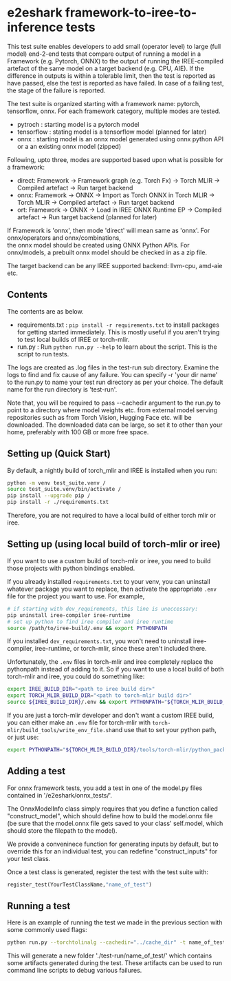  # e2eshark framework-to-iree-to-inference tests

 This test suite enables developers to add small (operator level) to large (full model)
 end-2-end tests that compare output of running a model in a Framework 
 (e.g. Pytorch, ONNX) to the output of running the IREE-compiled artefact of 
 the same model on a target backend (e.g. CPU, AIE). If the difference in outputs
 is within a tolerable limit, then the test is reported as have passed, else the 
 test is reported as have failed. In case of a failing test, the stage of the 
 failure is reported. 

 The test suite is organized starting with a framework name: pytorch, tensorflow, onnx. 
 For each framework category, multiple modes are tested. 

 - pytroch : starting model is a pytorch model
 - tensorflow : stating model is a tensorflow model (planned for later)
 - onnx : starting model is an onnx model generated using onnx python API or a an existing onnx model (zipped)
 
 Following, upto three, modes are supported based upon what is possible for a framework:

 - direct: Framework -> Framework graph (e.g. Torch Fx) -> Torch MLIR -> Compiled artefact -> Run target backend
 - onnx: Framework -> ONNX -> Import as Torch ONNX in Torch MLIR -> Torch MLIR -> Compiled artefact -> Run target backend
 - ort: Framework -> ONNX -> Load in IREE ONNX Runtime EP -> Compiled artefact -> Run target backend (planned for later)

 If Framework is 'onnx', then mode 'direct' will mean same as 'onnx'. For onnx/operators and onnx/combinations,  
 the onnx model should be created using ONNX Python APIs. For onnx/models, a prebuilt onnx model should be checked 
 in as a zip file.
 
 The target backend can be any IREE supported backend: llvm-cpu, amd-aie etc.

## Contents
 The contents are as below.
 - requirements.txt : `pip install -r requirements.txt` to install packages for getting started immediately. This is mostly useful if you aren't trying to test local builds of IREE or torch-mlir.
 - run.py : Run `python run.py --help` to learn about the script. This is the script to run tests.
 
 The logs are created as .log files in the test-run sub directory. Examine the logs to find and fix 
 cause of any failure. You can specify -r 'your dir name' to the run.py to name your test run directory 
 as per your choice. The default name for the run directory is 'test-run'.

 Note that, you will be required to pass --cachedir argument to the run.py to point to a directory where 
 model weights etc. from external model serving repositories such as from Torch Vision, Hugging Face etc.
 will be downloaded. The downloaded data can be large, so set it to other than your home, 
 preferably with 100 GB or more free space.

## Setting up (Quick Start)

By default, a nightly build of torch_mlir and IREE is installed when you run:

```bash
python -m venv test_suite.venv /
source test_suite.venv/bin/activate /
pip install --upgrade pip /
pip install -r ./requirements.txt
```

Therefore, you are not required to have a local build of either torch mlir or iree.

## Setting up (using local build of torch-mlir or iree)

If you want to use a custom build of torch-mlir or iree, you need to build those projects with python bindings enabled. 

If you already installed `requirements.txt` to your venv, you can uninstall whatever package you want to replace, then activate the appropriate `.env` file for the project you want to use. For example,

```bash
# if starting with dev_requirements, this line is uneccessary:
pip uninstall iree-compiler iree-runtime
# set up python to find iree compiler and iree runtime
source /path/to/iree-build/.env && export PYTHONPATH
```

If you installed `dev_requirements.txt`, you won't need to uninstall iree-compiler, iree-runtime, or torch-mlir, since these aren't included there.

Unfortunately, the `.env` files in torch-mlir and iree completely replace the pythonpath instead of adding to it. So if you want to use a local build of both torch-mlir and iree, you could do something like:

```bash
export IREE_BUILD_DIR="<path to iree build dir>"
export TORCH_MLIR_BUILD_DIR="<path to torch-mlir build dir>"
source ${IREE_BUILD_DIR}/.env && export PYTHONPATH="${TORCH_MLIR_BUILD_DIR}/tools/torch-mlir/python_packages/torch_mlir/:${PYTHONPATH}"
```

If you are just a torch-mlir developer and don't want a custom IREE build, you can either make an `.env` file for torch-mlir with `torch-mlir/build_tools/write_env_file.sh`and use that to set your python path, or just use:

```bash
export PYTHONPATH="${TORCH_MLIR_BUILD_DIR}/tools/torch-mlir/python_packages/torch_mlir/"
```

## Adding a test

For onnx framework tests, you add a test in one of the model.py files contained in '/e2eshark/onnx_tests/'.

The OnnxModelInfo class simply requires that you define a function called "construct_model", which should define how to build the model.onnx file (be sure that the model.onnx file gets saved to your class' self.model, which should store the filepath to the model). 

We provide a conveninece function for generating inputs by default, but to override this for an individual test, you can redefine "construct_inputs" for your test class. 

Once a test class is generated, register the test with the test suite with:

```python
register_test(YourTestClassName,"name_of_test")
```

## Running a test

Here is an example of running the test we made in the previous section with some commonly used flags:

```bash
python run.py --torchtolinalg --cachedir="../cache_dir" -t name_of_test
```

This will generate a new folder './test-run/name_of_test/' which contains some artifacts generated during the test. These artifacts can be used to run command line scripts to debug various failures. 



